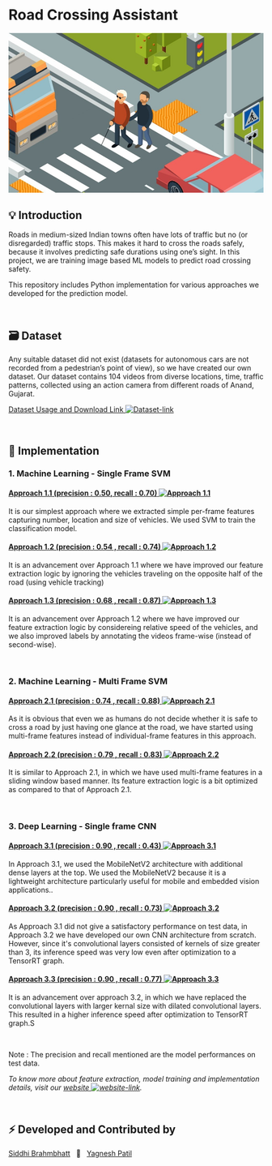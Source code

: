 # **Road Crossing Assistant**

![main-img](images/roadcross-img.jpg)

## 💡 Introduction

Roads in medium-sized Indian towns often have lots of traffic but no (or disregarded) traffic stops. This makes it hard to cross the roads safely, because it involves predicting safe durations using one’s sight. In this project, we are training image based ML models to predict road crossing safety. 

This repository includes Python implementation for various approaches we developed for the prediction model.

&nbsp;

## 🗃 Dataset

Any suitable dataset did not exist (datasets for autonomous cars are not recorded from a pedestrian’s point of view), so we have created our own dataset. Our dataset contains 104 videos from diverse locations, time, traffic patterns, collected using an action camera from different roads of Anand, Gujarat.

[Dataset Usage and Download Link ![Dataset-link](https://img.icons8.com/fluent-systems-filled/15/0366D6/external-link.png)](https://forms.gle/xtkZexnEuRVYfwAT6)

&nbsp;

<!-- ## 💻 Technologies

- > **Languages** - Python
- > **Tools** - VSCode, Anaconda, Jupyter Notebook
- > **Libraries** - Tensorflow, ImageAI, Pandas, NumPy, OpenCV

&nbsp; -->

## 🔨 Implementation

### 1. Machine Learning - Single Frame SVM


#### [**Approach 1.1 (precision : 0.50, recall : 0.70)** ![Approach 1.1](https://img.icons8.com/fluent-systems-filled/18/0366D6/external-link.png)](https://github.com/roadcross-assistant/Project/blob/master/ML/Approach_1.1_individual_frames.ipynb)

It is our simplest approach where we extracted simple per-frame features capturing number, location and size of vehicles. We used SVM to train the classification model. 

#### [**Approach 1.2 (precision : 0.54 , recall : 0.74)** ![Approach 1.2](https://img.icons8.com/fluent-systems-filled/18/0366D6/external-link.png)](https://github.com/roadcross-assistant/Project/blob/master/ML/Approach_1.2_individual_frames.ipynb)

It is an advancement over Approach 1.1 where we have improved our feature extraction logic by ignoring the vehicles traveling on the opposite half of the road (using vehicle tracking)

#### [**Approach 1.3 (precision : 0.68 , recall : 0.87)** ![Approach 1.3](https://img.icons8.com/fluent-systems-filled/18/0366D6/external-link.png)](https://github.com/roadcross-assistant/Project/blob/master/ML/Approach_1.3_individual_frames.ipynb)

It is an advancement over Approach 1.2 where we have improved our feature extraction logic by considereing relative speed of the vehicles, and we also improved labels by annotating the videos frame-wise (instead of second-wise).

&nbsp;

### 2. Machine Learning - Multi Frame SVM

#### [**Approach 2.1 (precision : 0.74 , recall : 0.88)** ![Approach 2.1](https://img.icons8.com/fluent-systems-filled/18/0366D6/external-link.png)](https://github.com/roadcross-assistant/Project/blob/master/ML/Approach_2.1_multiple_frames.ipynb)

As it is obvious that even we as humans do not decide whether it is safe to cross a road by just having one glance at the road, we have started using multi-frame features instead of individual-frame features in this approach.

#### [**Approach 2.2 (precision : 0.79 , recall : 0.83)** ![Approach 2.2](https://img.icons8.com/fluent-systems-filled/18/0366D6/external-link.png)](https://github.com/roadcross-assistant/Project/blob/master/ML/Approach_2.2_multiple_frames.ipynb)

It is similar to Approach 2.1, in which we have used multi-frame features in a sliding window based manner. Its feature extraction logic is a bit optimized as compared to that of Approach 2.1.

&nbsp;

### 3. Deep Learning - Single frame CNN


#### [**Approach 3.1 (precision : 0.90 , recall : 0.43)** ![Approach 3.1](https://img.icons8.com/fluent-systems-filled/18/0366D6/external-link.png)](https://github.com/roadcross-assistant/Project/blob/master/DL/Approach_3.1.py)

In Approach 3.1, we used the MobileNetV2 architecture with additional dense layers at the top. We used the MobileNetV2 because it is a lightweight architecture particularly useful for mobile and embedded vision applications..

#### [**Approach 3.2 (precision : 0.90 , recall : 0.73)** ![Approach 3.2](https://img.icons8.com/fluent-systems-filled/18/0366D6/external-link.png)](https://github.com/roadcross-assistant/Project/blob/master/DL/Approach_3.2.py)

As Approach 3.1 did not give a satisfactory performance on test data, in Approach 3.2 we have developed our own CNN architecture from scratch. However, since it's convolutional layers consisted of kernels of size greater than 3, its inference speed was very low even after optimization to a TensorRT graph.

#### [**Approach 3.3 (precision : 0.90 , recall : 0.77)** ![Approach 3.3](https://img.icons8.com/fluent-systems-filled/18/0366D6/external-link.png)](https://github.com/roadcross-assistant/Project/blob/master/DL/Approach_3.3.py)

It is an advancement over approach 3.2, in which we have replaced the convolutional layers with larger kernal size with dilated convolutional layers. This resulted in a higher inference speed after optimization to TensorRT graph.S

&nbsp;

Note : The precision and recall mentioned are the model performances on test data.

*To know more about feature extraction, model training and implementation details, visit our [website ![website-link](https://img.icons8.com/fluent-systems-filled/15/0366D6/external-link.png)](https://roadcross-assistant.github.io/Website/ "Road Crossing Assistant Website").*

&nbsp;

## ⚡ Developed and Contributed by

[Siddhi Brahmbhatt](https://www.github.com/1siddhi7) &nbsp; 🤝 &nbsp; [Yagnesh Patil](https://www.github.com/yagnesh45)

